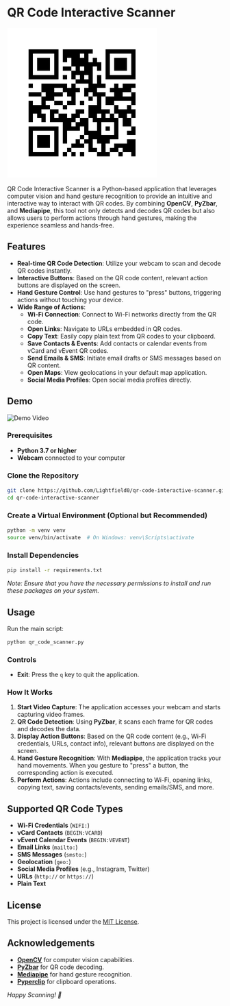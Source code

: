 # QR Code Interactive Scanner

![QR Code Scanner](https://github.com/Lightfield0/qr-code-interactive-scanner/blob/main/assets/lightfield_online_qr.png?raw=true)

QR Code Interactive Scanner is a Python-based application that leverages computer vision and hand gesture recognition to provide an intuitive and interactive way to interact with QR codes. By combining **OpenCV**, **PyZbar**, and **Mediapipe**, this tool not only detects and decodes QR codes but also allows users to perform actions through hand gestures, making the experience seamless and hands-free.

## Features

- **Real-time QR Code Detection**: Utilize your webcam to scan and decode QR codes instantly.
- **Interactive Buttons**: Based on the QR code content, relevant action buttons are displayed on the screen.
- **Hand Gesture Control**: Use hand gestures to "press" buttons, triggering actions without touching your device.
- **Wide Range of Actions**:
  - **Wi-Fi Connection**: Connect to Wi-Fi networks directly from the QR code.
  - **Open Links**: Navigate to URLs embedded in QR codes.
  - **Copy Text**: Easily copy plain text from QR codes to your clipboard.
  - **Save Contacts & Events**: Add contacts or calendar events from vCard and vEvent QR codes.
  - **Send Emails & SMS**: Initiate email drafts or SMS messages based on QR content.
  - **Open Maps**: View geolocations in your default map application.
  - **Social Media Profiles**: Open social media profiles directly.

## Demo

![Demo Video](https://github.com/Lightfield0/qr-code-interactive-scanner/blob/main/assets/demo_video.gif?raw=true)

### Prerequisites

- **Python 3.7 or higher**
- **Webcam** connected to your computer

### Clone the Repository

```bash
git clone https://github.com/Lightfield0/qr-code-interactive-scanner.git
cd qr-code-interactive-scanner
```

### Create a Virtual Environment (Optional but Recommended)

```bash
python -m venv venv
source venv/bin/activate  # On Windows: venv\Scripts\activate
```

### Install Dependencies

```bash
pip install -r requirements.txt
```


*Note: Ensure that you have the necessary permissions to install and run these packages on your system.*

## Usage

Run the main script:

```bash
python qr_code_scanner.py
```

### Controls

- **Exit**: Press the `q` key to quit the application.

### How It Works

1. **Start Video Capture**: The application accesses your webcam and starts capturing video frames.
2. **QR Code Detection**: Using **PyZbar**, it scans each frame for QR codes and decodes the data.
3. **Display Action Buttons**: Based on the QR code content (e.g., Wi-Fi credentials, URLs, contact info), relevant buttons are displayed on the screen.
4. **Hand Gesture Recognition**: With **Mediapipe**, the application tracks your hand movements. When you gesture to "press" a button, the corresponding action is executed.
5. **Perform Actions**: Actions include connecting to Wi-Fi, opening links, copying text, saving contacts/events, sending emails/SMS, and more.

## Supported QR Code Types

- **Wi-Fi Credentials** (`WIFI:`)
- **vCard Contacts** (`BEGIN:VCARD`)
- **vEvent Calendar Events** (`BEGIN:VEVENT`)
- **Email Links** (`mailto:`)
- **SMS Messages** (`smsto:`)
- **Geolocation** (`geo:`)
- **Social Media Profiles** (e.g., Instagram, Twitter)
- **URLs** (`http://` or `https://`)
- **Plain Text**


## License

This project is licensed under the [MIT License](LICENSE).

## Acknowledgements

- **[OpenCV](https://opencv.org/)** for computer vision capabilities.
- **[PyZbar](https://pypi.org/project/pyzbar/)** for QR code decoding.
- **[Mediapipe](https://mediapipe.dev/)** for hand gesture recognition.
- **[Pyperclip](https://pyperclip.readthedocs.io/en/latest/)** for clipboard operations.


*Happy Scanning! 🚀*
